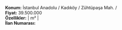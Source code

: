 ## 

**Konum:** İstanbul Anadolu / Kadıköy / Zühtüpaşa Mah. /  
**Fiyat:** 39.500.000  
**Özellikler:**  |  m² |   
**İlan Numarası:** 
